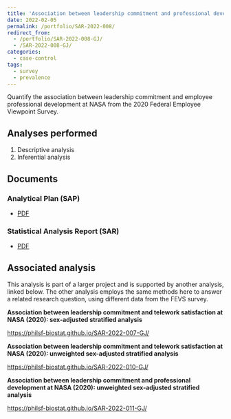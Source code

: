 ```yaml
---
title: 'Association between leadership commitment and professional development at NASA (2020): sex-adjusted stratified analysis'
date: 2022-02-05
permalink: /portfolio/SAR-2022-008/
redirect_from:
  - /portfolio/SAR-2022-008-GJ/
  - /SAR-2022-008-GJ/
categories:
  - case-control
tags:
  - survey
  - prevalence
---
```


Quantify the association between leadership commitment and employee professional development at NASA from the 2020 Federal Employee Viewpoint Survey.

## Analyses performed

1. Descriptive analysis
1. Inferential analysis

## Documents

### Analytical Plan (SAP)

- [PDF][sap]

### Statistical Analysis Report (SAR)

- [PDF][sar]

## Associated analysis

This analysis is part of a larger project and is supported by another analysis, linked below.
The other analysis employs the same methods here to answer a related research question, using different data from the FEVS survey.

**Association between leadership commitment and telework satisfaction at NASA (2020): sex-adjusted stratified analysis**

<https://philsf-biostat.github.io/SAR-2022-007-GJ/>

**Association between leadership commitment and telework satisfaction at NASA (2020): unweighted sex-adjusted stratified analysis**

<https://philsf-biostat.github.io/SAR-2022-010-GJ/>

**Association between leadership commitment and professional development at NASA (2020): unweighted sex-adjusted stratified analysis**

<https://philsf-biostat.github.io/SAR-2022-011-GJ/>

<!-- --- -->

[sap]: /files/SAP-2022-008-GJ-v02.pdf
[sar]: /files/SAR-2022-008-GJ-v02.pdf
